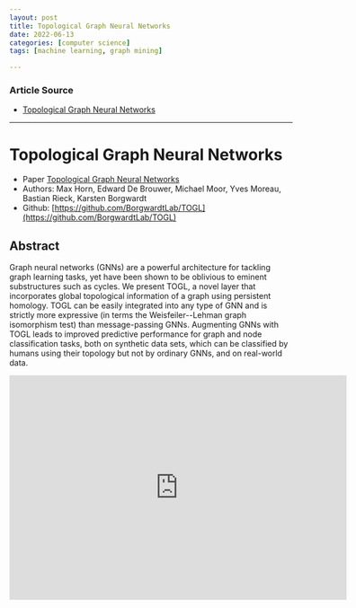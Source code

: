 ```yaml
---
layout: post
title: Topological Graph Neural Networks
date: 2022-06-13
categories: [computer science]
tags: [machine learning, graph mining]

---
```


### Article Source

* [Topological Graph Neural Networks](https://www.youtube.com/watch?v=CznfqG9Aigo)


---

# Topological Graph Neural Networks

* Paper [Topological Graph Neural Networks](https://arxiv.org/abs/2102.07835)
* Authors: Max Horn, Edward De Brouwer, Michael Moor, Yves Moreau, Bastian Rieck, Karsten Borgwardt
* Github: [https://github.com/BorgwardtLab/TOGL](https://github.com/BorgwardtLab/TOGL)



## Abstract
Graph neural networks (GNNs) are a powerful architecture for tackling graph learning tasks, yet have been shown to be oblivious to eminent substructures such as cycles. We present TOGL, a novel layer that incorporates global topological information of a graph using persistent homology. TOGL can be easily integrated into any type of GNN and is strictly more expressive (in terms the Weisfeiler--Lehman graph isomorphism test) than message-passing GNNs. Augmenting GNNs with TOGL leads to improved predictive performance for graph and node classification tasks, both on synthetic data sets, which can be classified by humans using their topology but not by ordinary GNNs, and on real-world data.


<iframe width="600" height="400" src="https://www.youtube.com/embed/CznfqG9Aigo" title="YouTube video player" frameborder="0" allow="accelerometer; autoplay; clipboard-write; encrypted-media; gyroscope; picture-in-picture" allowfullscreen></iframe>
